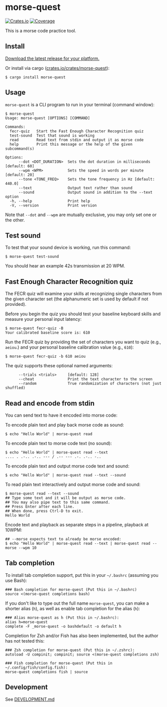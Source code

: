 # morse-quest

[![Crates.io](https://img.shields.io/crates/v/morse-quest?color=blue
)](https://crates.io/crates/morse-quest)
[![Coverage](https://img.shields.io/badge/Coverage-Report-purple)](https://EnigmaCurry.github.io/morse-quest/coverage/master/)

This is a morse code practice tool.

## Install

[Download the latest release for your platform.](https://github.com/EnigmaCurry/morse-quest/releases)

Or install via cargo ([crates.io/crates/morse-quest](https://crates.io/crates/morse-quest)):

```
$ cargo install morse-quest
```

## Usage

`morse-quest` is a CLI program to run in your terminal (command window):

```
$ morse-quest
Usage: morse-quest [OPTIONS] [COMMAND]

Commands:
  fecr-quiz   Start the Fast Enough Character Recognition quiz
  test-sound  Test that sound is working
  read        Read text from stdin and output it as morse code
  help        Print this message or the help of the given subcommand(s)

Options:
      --dot <DOT_DURATION>  Sets the dot duration in milliseconds [default: 60]
      --wpm <WPM>           Sets the speed in words per minute [default: 20]
      --tone <TONE_FREQ>    Sets the tone frequency in Hz [default: 440.0]
      --text                Output text rather than sound
      --sound               Output sound in addition to the --text option
  -h, --help                Print help
  -V, --version             Print version
```

Note that `--dot` and `--wpm` are mutually exclusive, you may only set
one or the other.

## Test sound

To test that your sound device is working, run this command:

```
$ morse-quest test-sound
```

You should hear an example 42s transmission at 20 WPM.

## Fast Enough Character Recognition quiz

The FECR quiz will examine your skills at recognizing single
characters from the given character set (the alphanumeric set is used
by default if not provided).

Before you begin the quiz you should test your baseline keyboard
skills and measure your personal input latency:

```
$ morse-quest fecr-quiz -B
Your calibrated baseline score is: 610
```

Run the FECR quiz by providing the set of characters you want to quiz
(e.g., `aeiou`.) and your personal baseline calibration value (e.g.,
`610`):

```
$ morse-quest fecr-quiz -b 610 aeiou
```

The quiz supports these optional named arguments:

```
      --trials <trials>     [default: 128]
      --cheat               Print the text character to the screen
      --random              True randomization of characters (not just shuffled)
```

## Read and encode from stdin

You can send text to have it encoded into morse code:

To encode plain text and play back morse code as sound:

```
$ echo "Hello World" | morse-quest read
```

To encode plain text to morse code text (no sound):

```
$ echo "Hello World" | morse-quest read --text
.... . .-.. .-.. --- / .-- --- .-. .-.. -..
```

To encode plain text and output morse code text and sound:

```
$ echo "Hello World" | morse-quest read --text --sound
```

To read plain text interactively and output morse code and sound:

```
$ morse-quest read --text --sound
## Type some text and it will be output as morse code.
## You may also pipe text to this same command.
## Press Enter after each line.
## When done, press Ctrl-D to exit.
Hello World
```

Encode text and playback as separate steps in a pipeline, playback at 10WPM:

```
## --morse expects text to already be morse encoded:
$ echo "Hello World" | morse-quest read --text | morse-quest read --morse --wpm 10
```

## Tab completion

To install tab completion support, put this in your `~/.bashrc` (assuming you use Bash):

```
### Bash completion for morse-quest (Put this in ~/.bashrc)
source <(morse-quest completions bash)
```

If you don't like to type out the full name `morse-quest`, you can make
a shorter alias (`h`), as well as enable tab completion for the alias
(`h`):

```
### Alias morse-quest as h (Put this in ~/.bashrc):
alias h=morse-quest
complete -F _morse-quest -o bashdefault -o default h
```

Completion for Zsh and/or Fish has also been implemented, but the
author has not tested this:

```
### Zsh completion for morse-quest (Put this in ~/.zshrc):
autoload -U compinit; compinit; source <(morse-quest completions zsh)

### Fish completion for morse-quest (Put this in ~/.config/fish/config.fish):
morse-quest completions fish | source
```


## Development

See [DEVELOPMENT.md](DEVELOPMENT.md)
